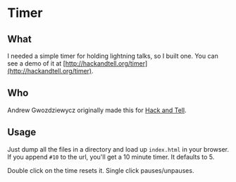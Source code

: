 Timer
=====

What
----

I needed a simple timer for holding lightning talks, so I built one. You can see a demo of it at [http://hackandtell.org/timer](http://hackandtell.org/timer).

Who
---

Andrew Gwozdziewycz originally made this for [Hack and Tell](http://hackandtell.org).

Usage
-----

Just dump all the files in a directory and load up `index.html` in your browser. If you append `#10` to the url, you'll get a 10 minute timer. It defaults to 5.

Double click on the time resets it. Single click pauses/unpauses.

